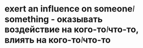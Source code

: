 # exert an influence on someone᜵something - оказывать воздействие на кого-то᜵что-то, влиять на кого-то᜵что-то
